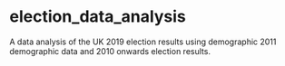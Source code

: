 # election_data_analysis
A data analysis of the UK 2019 election results using demographic 2011 demographic data and 2010 onwards election results.
